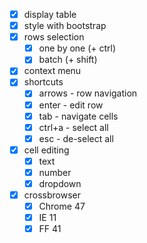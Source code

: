  - [x] display table
 - [x] style with bootstrap
 - [x] rows selection
   * [x] one by one (+ ctrl)
   * [x] batch (+ shift)
 - [x] context menu
 - [x] shortcuts
   * [x] arrows - row navigation
   * [x] enter - edit row
   * [x] tab - navigate cells
   * [x] ctrl+a - select all
   * [x] esc - de-select all
 - [x] cell editing
   * [x] text
   * [x] number
   * [x] dropdown
 - [x] crossbrowser
   * [x] Chrome 47
   * [x] IE 11
   * [x] FF 41
